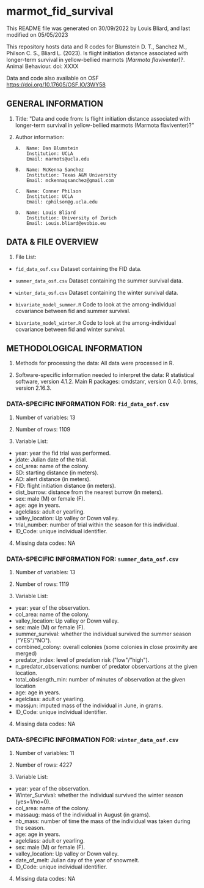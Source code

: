 # marmot_fid_survival

This README file was generated on 30/09/2022 by Louis Bliard, and last modified on 05/05/2023

This repository hosts data and R codes for Blumstein D. T., Sanchez M., Philson C. S., Bliard L. (2023). Is flight initiation distance associated with longer-term survival in yellow-bellied marmots (*Marmota flaviventer*)?. Animal Behaviour. doi: XXXX

Data and code also available on OSF https://doi.org/10.17605/OSF.IO/3WY58 

## GENERAL INFORMATION

1. Title: "Data and code from: Is flight initiation distance associated with longer-term survival in yellow-bellied marmots (Marmota flaviventer)?"

2. Author information:
       
       A.  Name: Dan Blumstein
		   Institution: UCLA
		   Email: marmots@ucla.edu

       B.  Name: McKenna Sanchez
		   Institution: Texas A&M University
		   Email: mckennagsanchez@gmail.com

       C.  Name: Conner Philson
		   Institution: UCLA
		   Email: cphilson@g.ucla.edu

       D.  Name: Louis Bliard
		   Institution: University of Zurich
		   Email: Louis.bliard@evobio.eu


## DATA & FILE OVERVIEW

1. File List: 

- `fid_data_osf.csv` Dataset containing the FID data.
- `summer_data_osf.csv` Dataset containing the summer survival data.
- `winter_data_osf.csv` Dataset containing the winter survival data.


- `bivariate_model_summer.R` Code to look at the among-individual covariance between fid and summer survival.
- `bivariate_model_winter.R` Code to look at the among-individual covariance between fid and winter survival.


## METHODOLOGICAL INFORMATION


1. Methods for processing the data: All data were processed in R.

2. Software-specific information needed to interpret the data:
R statistical software, version 4.1.2. 
Main R packages: cmdstanr, version 0.4.0. brms, version 2.16.3.


### DATA-SPECIFIC INFORMATION FOR: `fid_data_osf.csv`

1. Number of variables: 13

2. Number of rows: 1109

3. Variable List: 

- year: year the fid trial was performed.
- jdate: Julian date of the trial.
- col_area: name of the colony.
- SD: starting distance (in meters).
- AD: alert distance (in meters).
- FID: flight initiation distance (in meters).
- dist_burrow: distance from the nearest burrow  (in meters).
- sex: male (M) or female (F).
- age: age in years.
- agelclass: adult or yearling.
- valley_location: Up valley or Down valley.
- trial_number: number of trial within the season for this individual.
- ID_Code: unique individual identifier.

4. Missing data codes: NA



### DATA-SPECIFIC INFORMATION FOR: `summer_data_osf.csv`

1. Number of variables: 13

2. Number of rows: 1119

3. Variable List: 

- year: year of the observation.
- col_area: name of the colony.
- valley_location: Up valley or Down valley.
- sex: male (M) or female (F).
- summer_survival: whether the individual survived the summer season ("YES"/"NO").
- combined_colony: overall colonies (some colonies in close proximity are merged)
- predator_index: level of predation risk ("low"/"high").
- n_predator_observations: number of predator observartions at the given location.
- total_obslength_min: number of minutes of observation at the given location
- age: age in years.
- agelclass: adult or yearling.
- massjun: imputed mass of the individual in June, in grams.
- ID_Code: unique individual identifier.

4. Missing data codes: NA



### DATA-SPECIFIC INFORMATION FOR: `winter_data_osf.csv`

1. Number of variables: 11

2. Number of rows: 4227

3. Variable List: 

- year: year of the observation.
- Winter_Survival: whether the individual survived the winter season (yes=1/no=0).
- col_area: name of the colony.
- massaug: mass of the individual in August (in grams).
- nb_mass: number of time the mass of the individual was taken during the season.
- age: age in years.
- agelclass: adult or yearling.
- sex: male (M) or female (F).
- valley_location: Up valley or Down valley.
- date_of_melt: Julian day of the year of snowmelt.
- ID_Code: unique individual identifier.

4. Missing data codes: NA



